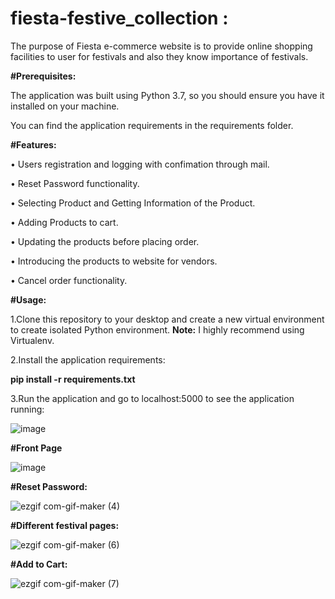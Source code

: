 # fiesta-festive_collection :
The purpose of Fiesta e-commerce website is to provide online shopping facilities to user for
festivals and also they know importance of festivals.

**#Prerequisites:**

The application was built using Python 3.7, so you should ensure you have it installed on your machine.

You can find the application requirements in the requirements folder.

**#Features:**

•	Users registration and logging with confimation through mail.

•	Reset Password functionality.

•	Selecting Product and Getting Information of the Product.

•	Adding Products to cart.

•	Updating the products before placing order.

•	Introducing the products to website for vendors.

•	Cancel order functionality.

**#Usage:**

1.Clone this repository to your desktop and create a new virtual environment to create isolated Python environment. **Note:** I highly recommend using Virtualenv.

2.Install the application requirements:

**pip install -r requirements.txt**

3.Run the application and go to localhost:5000 to see the application running: 

![image](https://user-images.githubusercontent.com/68156061/110309106-ee4bf500-8026-11eb-9f1e-b9cb10aaece5.png)

**#Front Page**

![image](https://user-images.githubusercontent.com/68156061/110524667-af5a9400-8139-11eb-9bc0-e1a5bc8653c0.png)




**#Reset Password:**

![ezgif com-gif-maker (4)](https://user-images.githubusercontent.com/68156061/110524149-0744cb00-8139-11eb-9a03-19589f65e536.gif) 



**#Different festival pages:**

![ezgif com-gif-maker (6)](https://user-images.githubusercontent.com/68156061/110576640-1ce0e180-8187-11eb-93ab-424e1ed4aeaa.gif)



**#Add to Cart:**

![ezgif com-gif-maker (7)](https://user-images.githubusercontent.com/68156061/110577283-5cf49400-8188-11eb-8abc-6f0a3ed5f3e9.gif)


